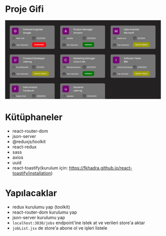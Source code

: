 # Proje Gifi
<img src="job-finder.gif">

# Kütüphaneler
- react-router-dom
- json-server
- @reduxjs/toolkit
- react-redux
- sass
- axios
- uuid
- react-toastify(kurulum için: https://fkhadra.github.io/react-toastify/installation)

# Yapılacaklar
- redux kurulumu yap (toolkit)
- react-router-dom kurulumu yap
- json-server kurulumu yap
- `localhost:3030/jobs` endpoint'ine istek at ve verileri store'a aktar
- `jobList.jsx` de store'a abone ol ve işleri listele